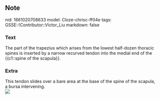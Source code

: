 ## Note
nid: 1661020708633
model: Cloze-chrisc-ff04e
tags: GSSE::!Contributor::Victor_Liu
markdown: false

### Text
<div>
  The part of the trapezius which arises from the lowest half-dozen
  thoracic spines is inserted by a narrow recurved tendon into the
  medial end of the {{c1::spine of the scapula}}.
</div>

### Extra
<div>
  This tendon slides over a bare area at the base of the spine of
  the scapula, a bursa intervening.
</div><img src=
"paste-1ee7a6a7a02fddb656edc4b76f3f2bac75e8a62f.jpg">
